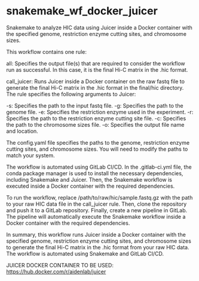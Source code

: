 # snakemake_wf_docker_juicer
Snakemake to analyze HIC data using Juicer inside a Docker container with the specified genome, restriction enzyme cutting sites, and chromosome sizes.

This workflow contains one rule:

all: Specifies the output file(s) that are required to consider the workflow run as successful. In this case, it is the final Hi-C matrix in the .hic format.

call_juicer: Runs Juicer inside a Docker container on the raw fastq file to generate the final Hi-C matrix in the .hic format in the final/hic directory. The rule specifies the following arguments to Juicer:

-s: Specifies the path to the input fastq file.
-g: Specifies the path to the genome file.
-e: Specifies the restriction enzyme used in the experiment.
-r: Specifies the path to the restriction enzyme cutting site file.
-c: Specifies the path to the chromosome sizes file.
-o: Specifies the output file name and location.

The config.yaml file specifies the paths to the genome, restriction enzyme cutting sites, and chromosome sizes. You will need to modify the paths to match your system.

The workflow is automated using GitLab CI/CD. In the .gitlab-ci.yml file, the conda package manager is used to install the necessary dependencies, including Snakemake and Juicer. Then, the Snakemake workflow is executed inside a Docker container with the required dependencies.

To run the workflow, replace /path/to/raw/hic/sample.fastq.gz with the path to your raw HIC data file in the call_juicer rule. Then, clone the repository and push it to a GitLab repository. Finally, create a new pipeline in GitLab. The pipeline will automatically execute the Snakemake workflow inside a Docker container with the required dependencies.

In summary, this workflow runs Juicer inside a Docker container with the specified genome, restriction enzyme cutting sites, and chromosome sizes to generate the final Hi-C matrix in the .hic format from your raw HIC data. The workflow is automated using Snakemake and GitLab CI/CD.

JUICER DOCKER CONTAINER TO BE USED:
https://hub.docker.com/r/aidenlab/juicer
